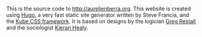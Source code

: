 This is the source code to http://aurelienberra.org. This website is created using [Hugo](http://gohugo.io/), a very fast static site generator written by Steve Francia, and the [Kube CSS framework](http://imperavi.com/kube/). It is based on designs by the logician [Greg Restall](http://consequently.org) and the sociologist [Kieran Healy](https://kieranhealy.org).
